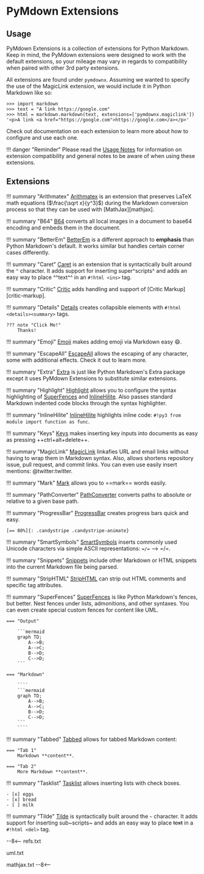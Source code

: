 # PyMdown Extensions

## Usage

PyMdown Extensions is a collection of extensions for Python Markdown.  Keep in mind, the PyMdown extensions were
designed to work with the default extensions, so your mileage may vary in regards to compatibility when paired with
other 3rd party extensions.

All extensions are found under `pymdownx`.  Assuming we wanted to specify the use of the MagicLink extension, we would
include it in Python Markdown like so:

```pycon3
>>> import markdown
>>> text = "A link https://google.com"
>>> html = markdown.markdown(text, extensions=['pymdownx.magiclink'])
'<p>A link <a href="https://google.com">https://google.com</a></p>'
```

Check out documentation on each extension to learn more about how to configure and use each one.

!!! danger "Reminder"
    Please read the [Usage Notes](usage_notes.md) for information on extension compatibility and general notes to be
    aware of when using these extensions.

## Extensions

!!! summary "Arithmatex"
    [Arithmatex](extensions/arithmatex.md) is an extension that preserves LaTeX math equations ($\frac{\sqrt x}{y^3}$)
    during the Markdown conversion process so that they can be used with [MathJax][mathjax].

!!! summary "B64"
    [B64](extensions/b64.md) converts all local images in a document to base64 encoding and embeds them in the document.

!!! summary "BetterEm"
    [BetterEm](extensions/betterem.md) is a different approach to **emphasis** than Python Markdown's default.  It works
    similar but handles certain corner cases differently.

!!! summary "Caret"
    [Caret](extensions/caret.md) is an extension that is syntactically built around the `^` character. It adds support
    for inserting super^scripts^ and adds an easy way to place ^^text^^ in an `#!html <ins>` tag.

!!! summary "Critic"
    [Critic](extensions/critic.md) adds handling and support of [Critic Markup][critic-markup].

!!! summary "Details"
    [Details](extensions/details.md) creates collapsible elements with `#!html <details><summary>` tags.

    ??? note "Click Me!"
        Thanks!

!!! summary "Emoji"
    [Emoji](extensions/emoji.md) makes adding emoji via Markdown easy :smile:.

!!! summary "EscapeAll"
    [EscapeAll](extensions/escapeall.md) allows the escaping of any character, some with additional effects.  Check it
    out to learn more.

!!! summary "Extra"
    [Extra](extensions/extra.md) is just like Python Markdown's Extra package except it uses PyMdown Extensions to
    substitute similar extensions.

!!! summary "Highlight"
    [Highlight](extensions/highlight.md) allows you to configure the syntax highlighting of
    [SuperFences](extensions/superfences.md) and [InlineHilite](extensions/inlinehilite.md).  Also passes standard
    Markdown indented code blocks through the syntax highlighter.

!!! summary "InlineHilite"
    [InlineHilite](extensions/inlinehilite.md) highlights inline code: `#!py3 from module import function as func`.

!!! summary "Keys"
    [Keys](extensions/keys.md) makes inserting key inputs into documents as easy as pressing ++ctrl+alt+delete++.

!!! summary "MagicLink"
    [MagicLink](extensions/magiclink.md) linkafies URL and email links without having to wrap them in Markdown syntax.
    Also, allows shortens repository issue, pull request, and commit links. You can even use easily insert mentions:
    @twitter:twitter.

!!! summary "Mark"
    [Mark](extensions/mark.md) allows you to ==mark== words easily.

!!! summary "PathConverter"
    [PathConverter](extensions/pathconverter.md) converts paths to absolute or relative to a given base path.

!!! summary "ProgressBar"
    [ProgressBar](extensions/progressbar.md) creates progress bars quick and easy.

    [== 80%]{: .candystripe .candystripe-animate}

!!! summary "SmartSymbols"
    [SmartSymbols](extensions/smartsymbols.md) inserts commonly used Unicode characters via simple ASCII
    representations: `=/=` --> =/=.

!!! summary "Snippets"
    [Snippets](extensions/snippets.md) include other Markdown or HTML snippets into the current Markdown file being
    parsed.

!!! summary "StripHTML"
    [StripHTML](extensions/striphtml.md) can strip out HTML comments and specific tag attributes.

!!! summary "SuperFences"
    [SuperFences](extensions/superfences.md) is like Python Markdown's fences, but better. Nest fences under lists,
    admonitions, and other syntaxes. You can even create special custom fences for content like UML.

    === "Output"

        ```mermaid
        graph TD;
            A-->B;
            A-->C;
            B-->D;
            C-->D;
        ```

    === "Markdown"

        ````
        ```mermaid
        graph TD;
            A-->B;
            A-->C;
            B-->D;
            C-->D;
        ```
        ````

!!! summary "Tabbed"
    [Tabbed](extensions/tabbed.md) allows for tabbed Markdown content:

    === "Tab 1"
        Markdown **content**.

    === "Tab 2"
        More Markdown **content**.

!!! summary "Tasklist"
    [Tasklist](extensions/tasklist.md) allows inserting lists with check boxes.

    - [x] eggs
    - [x] bread
    - [ ] milk

!!! summary "Tilde"
    [Tilde](extensions/tilde.md) is syntactically built around the `~` character. It adds support for inserting
    sub~scripts~ and adds an easy way to place ~~text~~ in a `#!html <del>` tag.

--8<--
refs.txt

uml.txt

mathjax.txt
--8<--
